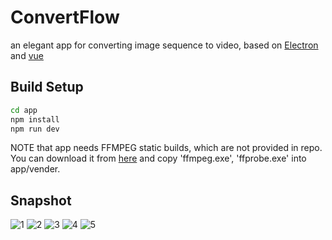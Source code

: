 # ConvertFlow
an elegant app for converting image sequence to video, based on [Electron](https://github.com/electron/electron) and [vue](https://github.com/vuejs/vue)

## Build Setup

``` bash
cd app
npm install
npm run dev
```

NOTE that app needs FFMPEG static builds, which are not provided in repo. You can download it from [here](https://ffmpeg.org/download.html) and copy 'ffmpeg.exe', 'ffprobe.exe' into app/vender.

## Snapshot
![1][1]
![2][2]
![3][3]
![4][4]
![5][5]

[1]: https://i.imgur.com/t071K2c.png
[2]: https://i.imgur.com/KlTmvUX.png
[3]: https://i.imgur.com/h3RCyrs.png
[4]: https://i.imgur.com/PlR3h3P.png
[5]: https://i.imgur.com/mNynrk9.png
